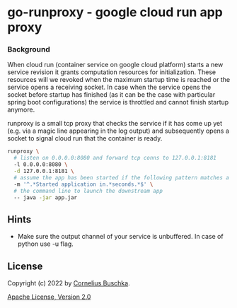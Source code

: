 # go-runproxy - google cloud run app proxy

### Background

When cloud run (container service on google cloud platform) starts a new service revision it grants computation
resources for initialization. These resources will we revoked when the maximum startup time is reached or the service
opens a receiving socket. In case when the service opens the socket before startup has finished (as it can be the case
with particular spring boot configurations) the service is throttled and cannot finish startup anymore.

runproxy is a small tcp proxy that checks the service if it has come up yet (e.g. via a magic line appearing in the 
log output) and subsequently opens a socket to signal cloud run that the container is ready.

```bash
runproxy \ 
  # listen on 0.0.0.0:8080 and forward tcp conns to 127.0.0.1:8181
  -l 0.0.0.0:8080 \
  -d 127.0.0.1:8181 \
  # assume the app has been started if the following pattern matches a line in the stdout output
  -m '^.*Started application in.*seconds.*$' \
  # the command line to launch the downstream app
  -- java -jar app.jar
```

## Hints
* Make sure the output channel of your service is unbuffered. In case of python use -u flag.

## License

Copyright (c) 2022 by [Cornelius Buschka](https://github.com/cbuschka).

[Apache License, Version 2.0](./license.txt)
